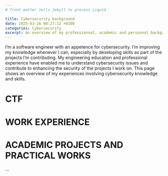 ```yaml
---
# front matter tells Jekyll to process Liquid

title: Cybersecurity background
date: 2025-03-26 00:27:12 +0100
categories: Cybersecurity
excerpt: An overview of my professionnal, academic and personnal background in cybersecurity
---
```


I’m a software engineer with an appetence for cybersecurity. I’m improving my knowledge whenever I can, especially by developing skills as part of the projects I’m contributing. My engineering education and professional experience have enabled me to understand cybersecurity issues and contribute to enhancing the security of the projects I work on.
This page shows an overview of my experiences involving cybersecurity knowledge and skills.

# CTF

# WORK EXPERIENCE

# ACADEMIC PROJECTS AND PRACTICAL WORKS

...

